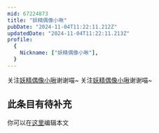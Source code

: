 ```yaml
---
mid: 67224873
title: "妖精偶像小啾"
pubDate: "2024-11-04T11:22:11.212Z"
updatedDate: "2024-11-04T11:22:11.213Z"
profile:
  {
    Nickname: ["妖精偶像小啾"],
  }
---
```


关注[妖精偶像小啾](https://space.bilibili.com/67224873)谢谢喵~ 关注[妖精偶像小啾](https://space.bilibili.com/67224873)谢谢喵~

## 此条目有待补充
你可以在[这里](https://github.com/Yuhanawa/VTuber.ICU-Content/edit/master/v/妖精偶像小啾/index.md)编辑本文
